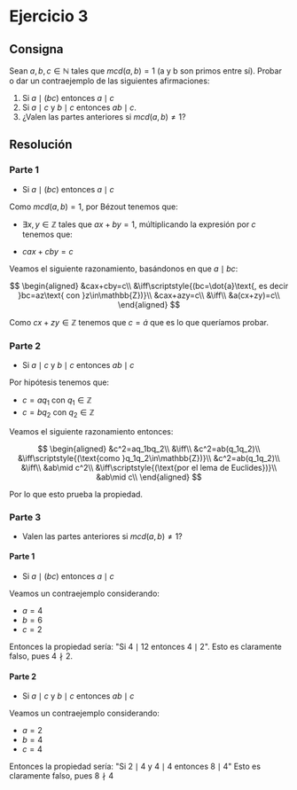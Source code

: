 # Ejercicio 3

## Consigna

Sean $a, b, c \in \mathbb{N}$ tales que $mcd(a, b) = 1$ (a y b son primos entre sí). Probar o dar un contraejemplo de las siguientes afirmaciones:

1. Si $a \mid (bc)$ entonces $a \mid c$ 
2. Si $a \mid c$ y $b \mid c$ entonces $ab \mid c$.
3. ¿Valen las partes anteriores si $mcd(a, b) \neq 1$?

## Resolución

### Parte 1

- Si $a \mid (bc)$ entonces $a \mid c$ 

Como $mcd(a,b)=1$, por Bézout tenemos que:

- $\exists x,y\in\mathbb{Z}$ tales que $ax+by=1$, múltiplicando la expresión por $c$ tenemos que:

- $cax+cby=c$

Veamos el siguiente razonamiento, basándonos en que $a\mid bc$:

$$
\begin{aligned}
&cax+cby=c\\
&\iff\scriptstyle{(bc=\dot{a}\text{, es decir }bc=az\text{ con }z\in\mathbb{Z})}\\
&cax+azy=c\\
&\iff\\
&a(cx+zy)=c\\
\end{aligned}
$$

Como $cx+zy\in\mathbb{Z}$ tenemos que $c=\dot{a}$ que es lo que queríamos probar.

### Parte 2

- Si $a \mid c$ y $b \mid c$ entonces $ab \mid c$

Por hipótesis tenemos que:

- $c=aq_1$ con $q_1\in\mathbb{Z}$
- $c=bq_2$ con $q_2\in\mathbb{Z}$

Veamos el siguiente razonamiento entonces:

$$
\begin{aligned}
&c^2=aq_1bq_2\\
&\iff\\
&c^2=ab(q_1q_2)\\
&\iff\scriptstyle{(\text{como }q_1q_2\in\mathbb{Z})}\\
&c^2=ab(q_1q_2)\\
&\iff\\
&ab\mid c^2\\
&\iff\scriptstyle{(\text{por el lema de Euclides})}\\
&ab\mid c\\
\end{aligned}
$$

Por lo que esto prueba la propiedad.

### Parte 3

- Valen las partes anteriores si $mcd(a, b) \neq 1$?

#### Parte 1

- Si $a \mid (bc)$ entonces $a \mid c$ 

Veamos un contraejemplo considerando:

- $a=4$
- $b=6$
- $c=2$

Entonces la propiedad sería: "Si $4\mid 12$ entonces $4\mid 2$".
Esto es claramente falso, pues $4\nmid 2$.

#### Parte 2

- Si $a \mid c$ y $b \mid c$ entonces $ab \mid c$

Veamos un contraejemplo considerando:

- $a=2$
- $b=4$
- $c=4$

Entonces la propiedad sería: "Si $2\mid4$ y $4\mid4$ entonces $8\mid4$"
Esto es claramente falso, pues $8\nmid4$